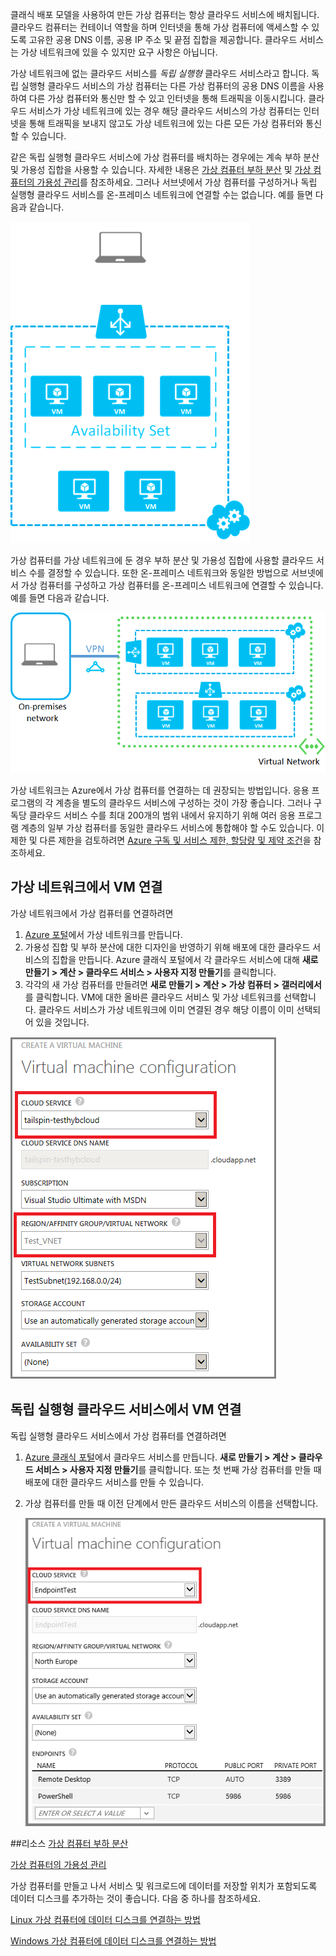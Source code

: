 


클래식 배포 모델을 사용하여 만든 가상 컴퓨터는 항상 클라우드 서비스에 배치됩니다. 클라우드 컴퓨터는 컨테이너 역할을 하며 인터넷을 통해 가상 컴퓨터에 액세스할 수 있도록 고유한 공용 DNS 이름, 공용 IP 주소 및 끝점 집합을 제공합니다. 클라우드 서비스는 가상 네트워크에 있을 수 있지만 요구 사항은 아닙니다.

가상 네트워크에 없는 클라우드 서비스를 *독립 실행형* 클라우드 서비스라고 합니다. 독립 실행형 클라우드 서비스의 가상 컴퓨터는 다른 가상 컴퓨터의 공용 DNS 이름을 사용하여 다른 가상 컴퓨터와 통신만 할 수 있고 인터넷을 통해 트래픽을 이동시킵니다. 클라우드 서비스가 가상 네트워크에 있는 경우 해당 클라우드 서비스의 가상 컴퓨터는 인터넷을 통해 트래픽을 보내지 않고도 가상 네트워크에 있는 다른 모든 가상 컴퓨터와 통신할 수 있습니다.

같은 독립 실행형 클라우드 서비스에 가상 컴퓨터를 배치하는 경우에는 계속 부하 분산 및 가용성 집합을 사용할 수 있습니다. 자세한 내용은 [가상 컴퓨터 부하 분산](load-balance-virtual-machines.md) 및 [가상 컴퓨터의 가용성 관리](virtual-machines-windows-manage-availability.md)를 참조하세요. 그러나 서브넷에서 가상 컴퓨터를 구성하거나 독립 실행형 클라우드 서비스를 온-프레미스 네트워크에 연결할 수는 없습니다. 예를 들면 다음과 같습니다.

![독립 실행형 클라우드 서비스의 가상 컴퓨터](./media/virtual-machines-common-classic-connect-vms/CloudServiceExample.png)

가상 컴퓨터를 가상 네트워크에 둔 경우 부하 분산 및 가용성 집합에 사용할 클라우드 서비스 수를 결정할 수 있습니다. 또한 온-프레미스 네트워크와 동일한 방법으로 서브넷에서 가상 컴퓨터를 구성하고 가상 컴퓨터를 온-프레미스 네트워크에 연결할 수 있습니다. 예를 들면 다음과 같습니다.

![가상 네트워크의 가상 컴퓨터](./media/virtual-machines-common-classic-connect-vms/VirtualNetworkExample.png)

가상 네트워크는 Azure에서 가상 컴퓨터를 연결하는 데 권장되는 방법입니다. 응용 프로그램의 각 계층을 별도의 클라우드 서비스에 구성하는 것이 가장 좋습니다. 그러나 구독당 클라우드 서비스 수를 최대 200개의 범위 내에서 유지하기 위해 여러 응용 프로그램 계층의 일부 가상 컴퓨터를 동일한 클라우드 서비스에 통합해야 할 수도 있습니다. 이 제한 및 다른 제한을 검토하려면 [Azure 구독 및 서비스 제한, 할당량 및 제약 조건](azure-subscription-service-limits.md)을 참조하세요.

## 가상 네트워크에서 VM 연결

가상 네트워크에서 가상 컴퓨터를 연결하려면

1.	[Azure 포털](virtual-networks-create-vnet-classic-pportal.md)에서 가상 네트워크를 만듭니다.
2.	가용성 집합 및 부하 분산에 대한 디자인을 반영하기 위해 배포에 대한 클라우드 서비스의 집합을 만듭니다. Azure 클래식 포털에서 각 클라우드 서비스에 대해 **새로 만들기 > 계산 > 클라우드 서비스 > 사용자 지정 만들기**를 클릭합니다.
3.	각각의 새 가상 컴퓨터를 만들려면 **새로 만들기 > 계산 > 가상 컴퓨터 > 갤러리에서**를 클릭합니다. VM에 대한 올바른 클라우드 서비스 및 가상 네트워크를 선택합니다. 클라우드 서비스가 가상 네트워크에 이미 연결된 경우 해당 이름이 이미 선택되어 있을 것입니다.

![가상 컴퓨터에 대한 클라우드 서비스 선택](./media/virtual-machines-common-classic-connect-vms/VMConfig1.png)

## 독립 실행형 클라우드 서비스에서 VM 연결

독립 실행형 클라우드 서비스에서 가상 컴퓨터를 연결하려면

1.	[Azure 클래식 포털](http://manage.windowsazure.com)에서 클라우드 서비스를 만듭니다. **새로 만들기 > 계산 > 클라우드 서비스 > 사용자 지정 만들기**를 클릭합니다. 또는 첫 번째 가상 컴퓨터를 만들 때 배포에 대한 클라우드 서비스를 만들 수 있습니다.

2.	가상 컴퓨터를 만들 때 이전 단계에서 만든 클라우드 서비스의 이름을 선택합니다.

	![기존 클라우드 서비스에 가상 컴퓨터 추가](./media/virtual-machines-common-classic-connect-vms/Connect-VM-to-CS.png)

##리소스
[가상 컴퓨터 부하 분산](load-balance-virtual-machines.md)

[가상 컴퓨터의 가용성 관리](virtual-machines-windows-manage-availability.md)

가상 컴퓨터를 만들고 나서 서비스 및 워크로드에 데이터를 저장할 위치가 포함되도록 데이터 디스크를 추가하는 것이 좋습니다. 다음 중 하나를 참조하세요.

[Linux 가상 컴퓨터에 데이터 디스크를 연결하는 방법](virtual-machines-linux-classic-attach-disk.md)

[Windows 가상 컴퓨터에 데이터 디스크를 연결하는 방법](virtual-machines-windows-classic-attach-disk.md)

<!---HONumber=AcomDC_0323_2016-->